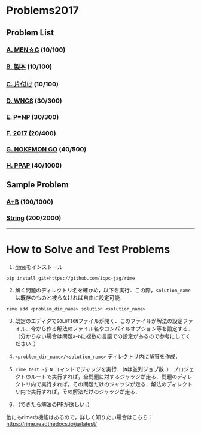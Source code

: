 # Problems2017

## Problem List

### [A. MEN☆G](men_g/statement.md) (10/100)

### [B. 製本](bookmaking/statement.md) (10/100)

### [C. 片付け](kataduke/statement.md) (10/100)

### [D. WNCS](wncs/statement.md) (30/300)

### [E. P=NP](ppap_clay/statement.md) (30/300)

### [F. 2017](2017/statement.md) (20/400)

### [G. NOKEMON GO](nokemon/statement.md) (40/500)

### [H. PPAP](ppap/statement.md) (40/1000)

## Sample Problem

### [A+B](a+b/statement.md) (100/1000)

### [String](string/statement.md) (200/2000)

------

# How to Solve and Test Problems

1. [rime](https://github.com/icpc-jag/rime)をインストール
```
pip install git+https://github.com/icpc-jag/rime
```

2. 解く問題のディレクトリ名を確かめ，以下を実行．この際，``solution_name``は既存のものと被らなければ自由に設定可能．
```
rime add <problem_dir_name> solution <solution_name>
```

3. 既定のエディタで`SOLUTION`ファイルが開く．このファイルが解法の設定ファイル．今から作る解法のファイル名やコンパイルオプション等を設定する．（分からない場合は問題`a+b`に複数の言語での設定があるので参考にしてください．）

4. `<problem_dir_name>/<solution_name>` ディレクトリ内に解答を作成．

5. `rime test -j N` コマンドでジャッジを実行．（`N`は並列ジョブ数．）
プロジェクトのルートで実行すれば，全問題に対するジャッジが走る．問題のディレクトリ内で実行すれば，その問題だけのジャッジが走る．解法のディレクトリ内で実行すれば，その解法だけのジャッジが走る．

6. （できたら解法のPRが欲しい．）

他にもrimeの機能はあるので，詳しく知りたい場合はこちら： https://rime.readthedocs.io/ja/latest/

